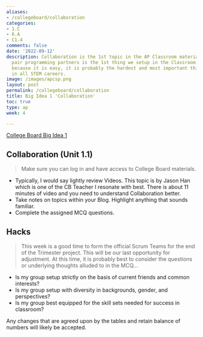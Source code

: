 ```yaml
---
aliases:
- /collegeboard/collaboration
categories:
- 1.C
- 6.A
- C1.4
comments: false
date: '2022-09-12'
description: Collaboration is the 1st topic in the AP Classroom materials.  Additionally,
  pair programming partners is the 1st thing we setup in the Classroom.  It is not
  because it is easy, it is probably the hardest and most important thing to learn
  in all STEM careers.
image: /images/apcsp.png
layout: post
permalink: /collegeboard/collaboration
title: Big Idea 1 'Collaboration'
toc: true
type: ap
week: 4

---
```


[College Board Big Idea 1](https://apclassroom.collegeboard.org/103/home?unit=1)

## Collaboration (Unit 1.1)
> Make sure you can log in and have access to College Board materials.
- Typically, I would say lightly review Videos.  This topic is by Jason Han which is one of the CB Teacher I resonate with best.  There is about 11 minutes of video and you need to understand Collaboration better.
- Take notes on topics within your Blog.  Highlight anything that sounds familiar.
- Complete the assigned MCQ questions.

## Hacks
> This week is a good time to form the official Scrum Teams for the end of the Trimester project.  This will be our last opportunity for adjustment.  At this time, it is probably best to consider the questions or underlying thoughts alluded to in the MCQ...
- Is my group setup strictly on the basis of current friends and common interests?
- Is my group setup with diversity in backgrounds, gender, and perspectives?
- Is my group best equipped for the skill sets needed for success in classroom?

Any changes that are agreed upon by the tables and retain balance of numbers will likely be accepted.
